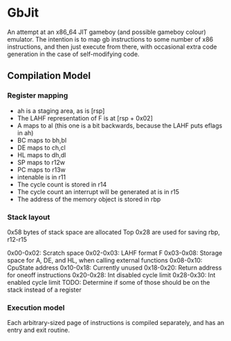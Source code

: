 GbJit
===

An attempt at an x86\_64 JIT gameboy (and possible gameboy colour) emulator.
The intention is to map gb instructions to some number of x86 instructions,
and then just execute from there, with occasional extra code generation
in the case of self-modifying code.

Compilation Model
---

### Register mapping
- ah is a staging area, as is [rsp]
- The LAHF representation of F is at [rsp + 0x02]
- A maps to al (this one is a bit backwards, because the LAHF puts eflags in ah)
- BC maps to bh,bl
- DE maps to ch,cl
- HL maps to dh,dl
- SP maps to r12w
- PC maps to r13w
- intenable is in r11
- The cycle count is stored in r14
- The cycle count an interrupt will be generated at is in r15
- The address of the memory object is stored in rbp

### Stack layout
0x58 bytes of stack space are allocated
Top 0x28 are used for saving rbp, r12-r15

0x00-0x02: Scratch space
0x02-0x03: LAHF format F
0x03-0x08: Storage space for A, DE, and HL, when calling external functions
0x08-0x10: CpuState address
0x10-0x18: Currently unused
0x18-0x20: Return address for oneoff instructions
0x20-0x28: Int disabled cycle limit
0x28-0x30: Int enabled cycle limit
TODO: Determine if some of those should be on the stack instead of a register

### Execution model
Each arbitrary-sized page of instructions is compiled separately, and has an entry
and exit routine.
